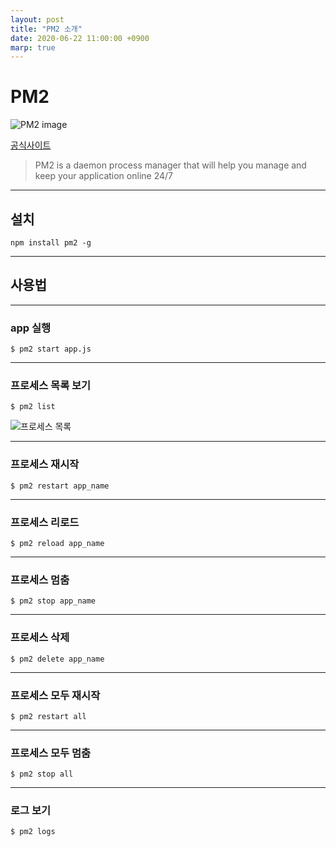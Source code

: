 ```yaml
---
layout: post
title: "PM2 소개"
date: 2020-06-22 11:00:00 +0900
marp: true
---
```


# PM2

![PM2 image](https://pm2.keymetrics.io/assets/pm2-logo-1.png)

[공식사이트](https://pm2.keymetrics.io/)

>PM2 is a daemon process manager that will help you manage and keep your application online 24/7

---

## 설치

`npm install pm2 -g`

---

## 사용법

---

### app 실행

`$ pm2 start app.js`

---

### 프로세스 목록 보기

`$ pm2 list`

![프로세스 목록](https://i.imgur.com/LmRD3FN.png)

---

### 프로세스 재시작

`$ pm2 restart app_name`

---

### 프로세스 리로드

`$ pm2 reload app_name`

---

### 프로세스 멈춤

`$ pm2 stop app_name`

---

### 프로세스 삭제

`$ pm2 delete app_name`

---

### 프로세스 모두 재시작

`$ pm2 restart all`

---

### 프로세스 모두 멈춤

`$ pm2 stop all`

---

### 로그 보기

`$ pm2 logs`